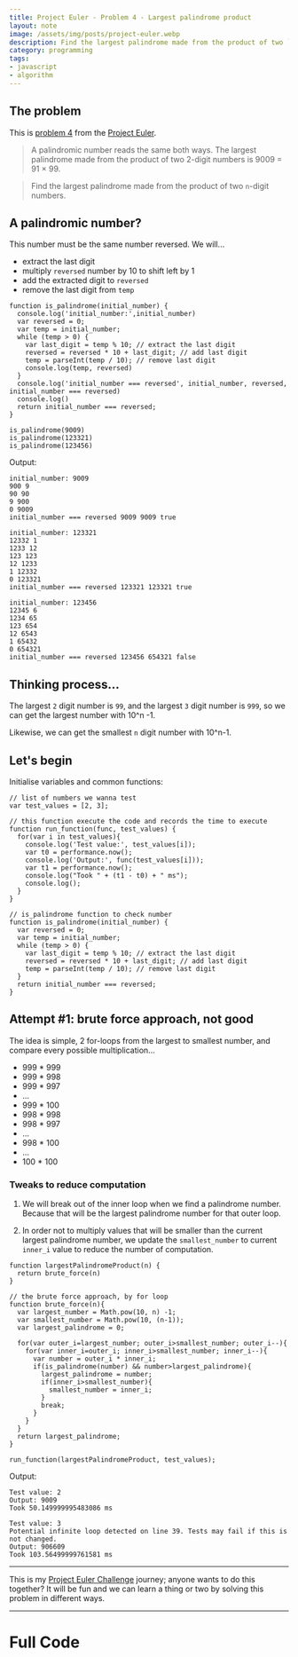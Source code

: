 ```yaml
---
title: Project Euler - Problem 4 - Largest palindrome product
layout: note
image: /assets/img/posts/project-euler.webp
description: Find the largest palindrome made from the product of two `n`-digit numbers.
category: programming
tags:
- javascript
- algorithm
---
```


## The problem
This is [problem 4](https://projecteuler.net/problem=4) from the [Project Euler](https://projecteuler.net/).

> A palindromic number reads the same both ways. The largest palindrome made from the product of two 2-digit numbers is 9009 = 91 × 99.

> Find the largest palindrome made from the product of two `n`-digit numbers.

## A palindromic number?

This number must be the same number reversed. We will...
- extract the last digit
- multiply `reversed` number by 10 to shift left by 1
- add the extracted digit to `reversed`
- remove the last digit from `temp`

```
function is_palindrome(initial_number) {
  console.log('initial_number:',initial_number)
  var reversed = 0;
  var temp = initial_number;
  while (temp > 0) {
    var last_digit = temp % 10; // extract the last digit
    reversed = reversed * 10 + last_digit; // add last digit
    temp = parseInt(temp / 10); // remove last digit
    console.log(temp, reversed)
  }
  console.log('initial_number === reversed', initial_number, reversed, initial_number === reversed)
  console.log()
  return initial_number === reversed;
}

is_palindrome(9009)
is_palindrome(123321)
is_palindrome(123456)
```

Output:
```
initial_number: 9009
900 9
90 90
9 900
0 9009
initial_number === reversed 9009 9009 true

initial_number: 123321
12332 1
1233 12
123 123
12 1233
1 12332
0 123321
initial_number === reversed 123321 123321 true

initial_number: 123456
12345 6
1234 65
123 654
12 6543
1 65432
0 654321
initial_number === reversed 123456 654321 false
```

## Thinking process...

The largest `2` digit number is `99`, and the largest `3` digit number is `999`, so we can get the largest number with 10^n -1.

Likewise, we can get the smallest `n` digit number with 10^n-1.

## Let's begin

Initialise variables and common functions:
```
// list of numbers we wanna test
var test_values = [2, 3];

// this function execute the code and records the time to execute
function run_function(func, test_values) {
  for(var i in test_values){
    console.log('Test value:', test_values[i]);
    var t0 = performance.now();
    console.log('Output:', func(test_values[i]));
    var t1 = performance.now();
    console.log("Took " + (t1 - t0) + " ms");
    console.log();
  }
}

// is_palindrome function to check number
function is_palindrome(initial_number) {
  var reversed = 0;
  var temp = initial_number;
  while (temp > 0) {
    var last_digit = temp % 10; // extract the last digit
    reversed = reversed * 10 + last_digit; // add last digit
    temp = parseInt(temp / 10); // remove last digit
  }
  return initial_number === reversed;
}
```

## Attempt #1: brute force approach, not good

The idea is simple, 2 for-loops from the largest to smallest number, and compare every possible multiplication...
- 999 * 999
- 999 * 998
- 999 * 997
- ...
- 999 * 100
- 998 * 998
- 998 * 997
- ...
- 998 * 100
- ...
- 100 * 100

### Tweaks to reduce computation

1. We will break out of the inner loop when we find a palindrome number. Because that will be the largest palindrome number for that outer loop.

2. In order not to multiply values that will be smaller than the current largest palindrome number, we update the `smallest_number` to current `inner_i` value to reduce the number of computation.

```
function largestPalindromeProduct(n) {
  return brute_force(n)
}

// the brute force approach, by for loop
function brute_force(n){
  var largest_number = Math.pow(10, n) -1;
  var smallest_number = Math.pow(10, (n-1));
  var largest_palindrome = 0;

  for(var outer_i=largest_number; outer_i>smallest_number; outer_i--){
    for(var inner_i=outer_i; inner_i>smallest_number; inner_i--){
      var number = outer_i * inner_i;
      if(is_palindrome(number) && number>largest_palindrome){
        largest_palindrome = number;
        if(inner_i>smallest_number){
          smallest_number = inner_i;
        }
        break;
      }
    }
  }
  return largest_palindrome;
}

run_function(largestPalindromeProduct, test_values);
```

Output:
```
Test value: 2
Output: 9009
Took 50.149999995483086 ms

Test value: 3
Potential infinite loop detected on line 39. Tests may fail if this is not changed.
Output: 906609
Took 103.56499999761581 ms
```

---

This is my [Project Euler Challenge](https://projecteuler.net/) journey; anyone wants to do this together? It will be fun and we can learn a thing or two by solving this problem in different ways.

---

# Full Code

<script src="https://gist.github.com/jinglescode/4c40443a80d34056b0b1a879cf7e907e.js"></script>
